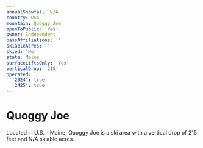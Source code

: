 ```yaml
---
annualSnowfall: N/A
country: USA
mountain: Quoggy Joe
openToPublic: 'Yes'
owner: Independent
passAffiliations: ''
skiableAcres: ''
skied: 'No'
state: Maine
surfaceLiftsOnly: 'Yes'
verticalDrop: '215'
operated:
  '2324': true
  '2425': true
---
```



# Quoggy Joe

Located in U.S. - Maine, Quoggy Joe is a ski area with a vertical drop of 215 feet and N/A skiable acres.
